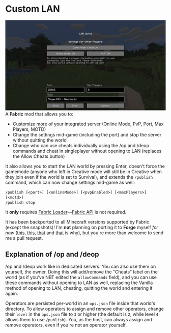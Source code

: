 # Custom LAN
![Screenshot of Custom LAN](docs/open_to_lan_screen.png)
A **Fabric** mod that allows you to:
* Customize more of your integrated server (Online Mode, PvP, Port, Max Players, MOTD)
* Change the settings mid-game (including the port) and stop the server without quitting the world
* Change who can use cheats individually using the /op and /deop commands and cheat in singleplayer without opening to LAN (replaces the Allow Cheats button)

It also allows you to start the LAN world by pressing Enter, doesn't force the gamemode (anyone who left in Creative mode will still be in Creative when they join even if the world is set to Survival), and extends the `/publish` command, which can now change settings mid-game as well:
```
/publish [<port>] [<onlineMode>] [<pvpEnabled>] [<maxPlayers>] [<motd>]
/publish stop
```

It **only** requires [Fabric Loader](https://fabricmc.net/use/)—[Fabric API](https://modrinth.com/mod/fabric-api) is not required.

It has been backported to all Minecraft versions supported by Fabric (except the snapshots)!
I'm **not** planning on porting it to **Forge** myself *for now* ([this](https://forums.minecraftforge.net/topic/70592-113how-to-use-mixin-for-forge-modding/?tab=comments#comment-341587), [this](https://forums.minecraftforge.net/topic/97430-forgemixinfabric-question/), [that](https://web.archive.org/web/20210118022002/https://gist.github.com/jellysquid3/8b68b81a5e48462f8690284a0a3c89a1) and [that](https://gist.github.com/The-Fireplace/d092f25e892a46902ecdec68dee2b938) is why), but you're more than welcome to send me a pull request.

## Explanation of /op and /deop
/op and /deop work like in dedicated servers.
You can also use them on yourself, the owner. Doing this will add/remove the "Cheats" label on the world (as if you've NBT edited the `allowCommands` field), and you can use these commands without opening to LAN as well, replacing the Vanilla method of opening to LAN, cheating, quitting the world and entering it again.

Operators are persisted per-world in an `ops.json` file inside that world's directory. To allow operators to assign and remove other operators, change their `level` in the `ops.json` file to `3` or higher (the default is `2`, while level `4` allows them to use `/publish`). You, as the host, can always assign and remove operators, even if you're not an operator yourself.
